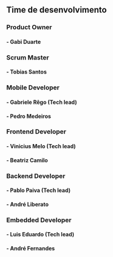 ## Time de desenvolvimento

### Product Owner
#### - Gabi Duarte

### Scrum Master
#### - Tobias Santos

### Mobile Developer
#### - Gabriele Rêgo (Tech lead)
#### - Pedro Medeiros

### Frontend Developer
#### - Vinicius Melo (Tech lead)
#### - Beatriz Camilo

### Backend Developer
#### - Pablo Paiva (Tech lead)
#### - André Liberato

### Embedded Developer
#### - Luis Eduardo (Tech lead)
#### - André Fernandes 
